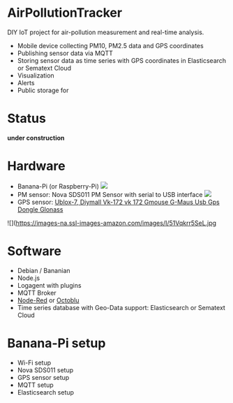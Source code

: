# AirPollutionTracker

DIY IoT project for air-pollution measurement and real-time analysis. 

- Mobile device collecting PM10, PM2.5 data and GPS coordinates
- Publishing sensor data via MQTT
- Storing sensor data as time series with GPS coordinates in Elasticsearch or Sematext Cloud
- Visualization
- Alerts
- Public storage for 

# Status

__under construction__

# Hardware

- Banana-Pi (or Raspberry-Pi) ![](https://images-na.ssl-images-amazon.com/images/I/71Y8shG5r-L._AC_UL160_SR160,160_.jpg)
- PM sensor: Nova SDS011 PM Sensor with serial to USB interface ![](https://images-na.ssl-images-amazon.com/images/I/51XbIvd3RIL.jpg)
- GPS sensor: [Ublox-7, Diymall Vk-172 vk 172 Gmouse G-Maus Usb Gps Dongle Glonass](https://www.amazon.de/dp/B015E2XSSO/ref=cm_sw_r_tw_dp_U_x_zBbHAbB7WPA2K) 

![](https://images-na.ssl-images-amazon.com/images/I/51Vqkrr5SeL.jpg

# Software

- Debian / Bananian 
- Node.js
- Logagent with plugins
- MQTT Broker
- [Node-Red](https://nodered.org/) or [Octoblu](https://octoblu.github.io/)
- Time series database with Geo-Data support: Elasticsearch or Sematext Cloud 

# Banana-Pi setup

- Wi-Fi setup 
- Nova SDS011 setup 
- GPS sensor setup 
- MQTT setup 
- Elasticsearch setup 

